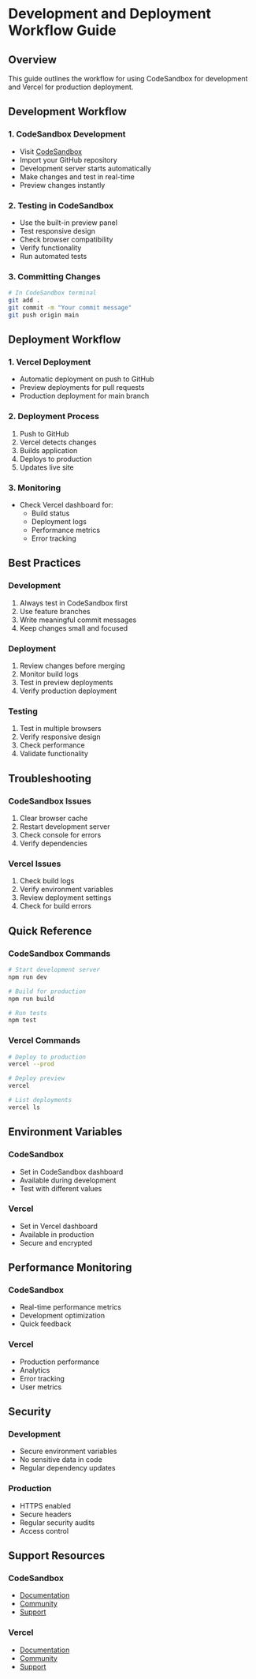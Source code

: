 # Development and Deployment Workflow Guide

## Overview
This guide outlines the workflow for using CodeSandbox for development and Vercel for production deployment.

## Development Workflow

### 1. CodeSandbox Development
- Visit [CodeSandbox](https://codesandbox.io)
- Import your GitHub repository
- Development server starts automatically
- Make changes and test in real-time
- Preview changes instantly

### 2. Testing in CodeSandbox
- Use the built-in preview panel
- Test responsive design
- Check browser compatibility
- Verify functionality
- Run automated tests

### 3. Committing Changes
```bash
# In CodeSandbox terminal
git add .
git commit -m "Your commit message"
git push origin main
```

## Deployment Workflow

### 1. Vercel Deployment
- Automatic deployment on push to GitHub
- Preview deployments for pull requests
- Production deployment for main branch

### 2. Deployment Process
1. Push to GitHub
2. Vercel detects changes
3. Builds application
4. Deploys to production
5. Updates live site

### 3. Monitoring
- Check Vercel dashboard for:
  - Build status
  - Deployment logs
  - Performance metrics
  - Error tracking

## Best Practices

### Development
1. Always test in CodeSandbox first
2. Use feature branches
3. Write meaningful commit messages
4. Keep changes small and focused

### Deployment
1. Review changes before merging
2. Monitor build logs
3. Test in preview deployments
4. Verify production deployment

### Testing
1. Test in multiple browsers
2. Verify responsive design
3. Check performance
4. Validate functionality

## Troubleshooting

### CodeSandbox Issues
1. Clear browser cache
2. Restart development server
3. Check console for errors
4. Verify dependencies

### Vercel Issues
1. Check build logs
2. Verify environment variables
3. Review deployment settings
4. Check for build errors

## Quick Reference

### CodeSandbox Commands
```bash
# Start development server
npm run dev

# Build for production
npm run build

# Run tests
npm test
```

### Vercel Commands
```bash
# Deploy to production
vercel --prod

# Deploy preview
vercel

# List deployments
vercel ls
```

## Environment Variables

### CodeSandbox
- Set in CodeSandbox dashboard
- Available during development
- Test with different values

### Vercel
- Set in Vercel dashboard
- Available in production
- Secure and encrypted

## Performance Monitoring

### CodeSandbox
- Real-time performance metrics
- Development optimization
- Quick feedback

### Vercel
- Production performance
- Analytics
- Error tracking
- User metrics

## Security

### Development
- Secure environment variables
- No sensitive data in code
- Regular dependency updates

### Production
- HTTPS enabled
- Secure headers
- Regular security audits
- Access control

## Support Resources

### CodeSandbox
- [Documentation](https://codesandbox.io/docs)
- [Community](https://codesandbox.io/community)
- [Support](https://codesandbox.io/support)

### Vercel
- [Documentation](https://vercel.com/docs)
- [Community](https://vercel.com/community)
- [Support](https://vercel.com/support) 